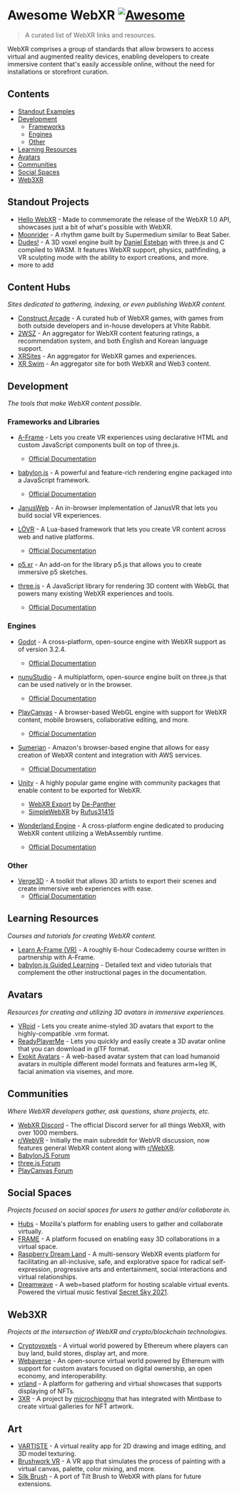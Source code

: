 # Awesome WebXR [![Awesome](https://awesome.re/badge.svg)](https://awesome.re)

> A curated list of WebXR links and resources.

WebXR comprises a group of standards that allow browsers to access virtual and augmented reality devices, enabling developers to create immersive content that's easily accessible online, without the need for installations or storefront curation.

## Contents
- [Standout Examples](#standout-examples)
- [Development](#development)
  - [Frameworks](#frameworks-and-libraries)
  - [Engines](#engines)
  - [Other](#other)
- [Learning Resources](#learning-resources)
- [Avatars](#avatars)
- [Communities](#communities)
- [Social Spaces](#social-spaces)
- [Web3XR](#web3xr)

## Standout Projects

- [Hello WebXR](https://mixedreality.mozilla.org/hello-webxr/) - Made to commemorate the release of the WebXR 1.0 API, showcases just a bit of what's possible with WebXR.
- [Moonrider](https://moonrider.xyz/) - A rhythm game built by Supermedium similar to Beat Saber.
- [Dudes!](https://dudes.gatunes.com/) - A 3D voxel engine built by [Daniel Esteban](https://github.com/danielesteban) with three.js and C compiled to WASM. It features WebXR support, physics, pathfinding, a VR sculpting mode with the ability to export creations, and more.
- more to add

## Content Hubs

*Sites dedicated to gathering, indexing, or even publishing WebXR content.*

- [Construct Arcade](https://constructarcade.com/) - A curated hub of WebXR games, with games from both outside developers and in-house developers at Vhite Rabbit.
- [2WSZ](https://2wsz.com/) - An aggregator for WebXR content featuring ratings, a recommendation system, and both English and Korean language support.
- [XRSites](https://xrsites.com/) - An aggregator for WebXR games and experiences.
- [XR Swim](https://xrswim.com/) - An aggregator site for both WebXR and Web3 content.

## Development

*The tools that make WebXR content possible.*

### Frameworks and Libraries

- [A-Frame](https://aframe.io/) - Lets you create VR experiences using declarative HTML and custom JavaScript components built on top of three.js.
  - [Official Documentation](https://aframe.io/docs/)

- [babylon.js](https://www.babylonjs.com/) - A powerful and feature-rich rendering engine packaged into a JavaScript framework.
  - [Official Documentation](https://doc.babylonjs.com/)

- [JanusWeb](https://github.com/jbaicoianu/janusweb) - An in-browser implementation of JanusVR that lets you build social VR experiences.

- [LÖVR](https://lovr.org/) - A Lua-based framework that lets you create VR content across web and native platforms.
  - [Official Documentation](https://lovr.org/docs/)

- [p5.xr](https://p5xr.org/) - An add-on for the library p5.js that allows you to create immersive p5 sketches.

- [three.js](https://threejs.org/) - A JavaScript library for rendering 3D content with WebGL that powers many existing WebXR experiences and tools.
  - [Official Documentation](https://threejs.org/docs/index.html#manual/en/introduction/Creating-a-scene)

### Engines

- [Godot](https://godotengine.org/) - A cross-platform, open-source engine with WebXR support as of version 3.2.4.
  - [Official Documentation](https://docs.godotengine.org/en/stable/classes/class_webxrinterface.html)

- [nunuStudio](https://www.nunustudio.org/) - A multiplatform, open-source engine built on three.js that can be used natively or in the browser.
  - [Official Documentation](https://www.nunustudio.org/docs/)

- [PlayCanvas](https://playcanvas.com/) - A browser-based WebGL engine with support for WebXR content, mobile browsers, collaborative editing, and more.
  - [Official Documentation](https://developer.playcanvas.com/en/)

- [Sumerian](https://aws.amazon.com/sumerian/) - Amazon's browser-based engine that allows for easy creation of WebXR content and integration with AWS services.
  - [Official Documentation](https://docs.aws.amazon.com/sumerian/)

- [Unity](https://unity.com/) - A highly popular game engine with community packages that enable content to be exported for WebXR.
  - [WebXR Export](https://github.com/De-Panther/unity-webxr-export) by [De-Panther](https://github.com/De-Panther/)
  - [SimpleWebXR](https://github.com/Rufus31415/Simple-WebXR-Unity) by [Rufus31415](https://github.com/Rufus31415)

- [Wonderland Engine](https://wonderlandengine.com/) - A cross-platform engine dedicated to producing WebXR content utilizing a WebAssembly runtime.
  - [Official Documentation](https://wonderlandengine.com/documentation/)

### Other

- [Verge3D](https://www.soft8soft.com/verge3d/) - A toolkit that allows 3D artists to export their scenes and create immersive web experiences with ease.
  - [Official Documentation](https://www.soft8soft.com/support-documentation/)

## Learning Resources

*Courses and tutorials for creating WebXR content.*

- [Learn A-Frame (VR)](https://www.codecademy.com/learn/learn-a-frame) - A roughly 6-hour Codecademy course written in partnership with A-Frame.
- [babylon.js Guided Learning](https://doc.babylonjs.com/guidedLearning) - Detailed text and video tutorials that complement the other instructional pages in the documentation.

## Avatars

*Resources for creating and utilizing 3D avatars in immersive experiences.*

- [VRoid](https://vroid.com/en) - Lets you create anime-styled 3D avatars that export to the highly-compatible .vrm format.
- [ReadyPlayerMe](https://readyplayer.me/) - Lets you quickly and easily create a 3D avatar online that you can download in glTF format.
- [Exokit Avatars](https://github.com/exokitxr/avatars) - A web-based avatar system that can load humanoid avatars in multiple different model formats and features arm+leg IK, facial animation via visemes, and more.

## Communities

*Where WebXR developers gather, ask questions, share projects, etc.*

- [WebXR Discord](https://discord.gg/Jt5tfaM) - The official Discord server for all things WebXR, with over 1000 members.
- [r/WebVR](https://www.reddit.com/r/WebVR/) - Initially the main subreddit for WebVR discussion, now features general WebXR content along with [r/WebXR](https://www.reddit.com/r/WebXR/).
- [BabylonJS Forum](https://forum.babylonjs.com/)
- [three.js Forum](https://discourse.threejs.org/)
- [PlayCanvas Forum](https://forum.playcanvas.com/)

## Social Spaces

*Projects focused on social spaces for users to gather and/or collaborate in.*

- [Hubs](https://hubs.mozilla.com/) - Mozilla's platform for enabling users to gather and collaborate virtually.
- [FRAME](https://framevr.io/) - A platform focused on enabling easy 3D collaborations in a virtual space.
- [Raspberry Dream Land](https://www.rdland.io/) - A multi-sensory WebXR events platform for facilitating an all-inclusive, safe, and explorative space for radical self-expression, progressive arts and entertainment, social interactions and virtual relationships.
- [Dreamwave](https://dreamwave.tech/) - A web=based platform for hosting scalable virtual events. Powered the virtual music festival [Secret Sky 2021](https://dreamwave.tech/secret-sky-2021).

## Web3XR

*Projects at the intersection of WebXR and crypto/blockchain technologies.*

- [Cryptovoxels](https://www.cryptovoxels.com/) - A virtual world powered by Ethereum where players can buy land, build stores, display art, and more.
- [Webaverse](https://webaverse.com/) - An open-source virtual world powered by Ethereum with support for custom avatars focused on digital ownership, an open economy, and interoperability.
- [vrland](https://vrland.io/) - A platform for gathering and virtual showcases that supports displaying of NFTs.
- [3XR](https://www.3xr.space/) - A project by [microchipgnu](https://github.com/microchipgnu) that has integrated with Mintbase to create virtual galleries for NFT artwork.

## Art
- [VARTISTE](https://vartiste.xyz/) - A virtual reality app for 2D drawing and image editing, and 3D model texturing.
- [Brushwork VR](https://brushworkvr.com/) - A VR app that simulates the process of painting with a virtual canvas, palette, color mixing, and more.
- [Silk Brush](https://www.silkbrush.app/) - A port of Tilt Brush to WebXR with plans for future extensions.
